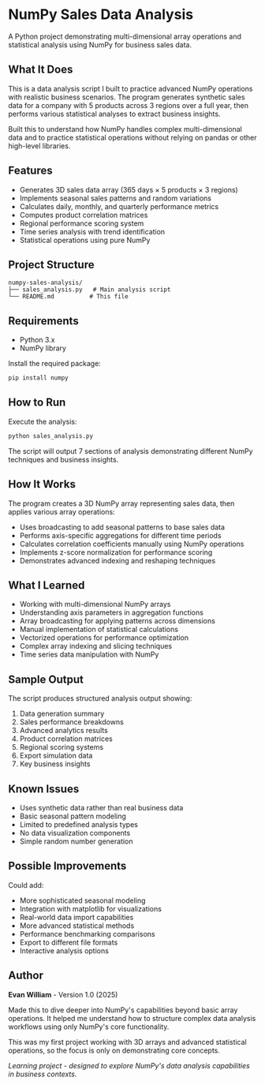 # NumPy Sales Data Analysis

A Python project demonstrating multi-dimensional array operations and statistical analysis using NumPy for business sales data.

## What It Does

This is a data analysis script I built to practice advanced NumPy operations with realistic business scenarios. The program generates synthetic sales data for a company with 5 products across 3 regions over a full year, then performs various statistical analyses to extract business insights.

Built this to understand how NumPy handles complex multi-dimensional data and to practice statistical operations without relying on pandas or other high-level libraries.

## Features

* Generates 3D sales data array (365 days × 5 products × 3 regions)
* Implements seasonal sales patterns and random variations
* Calculates daily, monthly, and quarterly performance metrics
* Computes product correlation matrices
* Regional performance scoring system
* Time series analysis with trend identification
* Statistical operations using pure NumPy

## Project Structure

```
numpy-sales-analysis/
├── sales_analysis.py   # Main analysis script
└── README.md          # This file
```

## Requirements

* Python 3.x
* NumPy library

Install the required package:

```bash
pip install numpy
```

## How to Run

Execute the analysis:

```bash
python sales_analysis.py
```

The script will output 7 sections of analysis demonstrating different NumPy techniques and business insights.

## How It Works

The program creates a 3D NumPy array representing sales data, then applies various array operations:
* Uses broadcasting to add seasonal patterns to base sales data
* Performs axis-specific aggregations for different time periods
* Calculates correlation coefficients manually using NumPy operations
* Implements z-score normalization for performance scoring
* Demonstrates advanced indexing and reshaping techniques

## What I Learned

* Working with multi-dimensional NumPy arrays
* Understanding axis parameters in aggregation functions
* Array broadcasting for applying patterns across dimensions
* Manual implementation of statistical calculations
* Vectorized operations for performance optimization
* Complex array indexing and slicing techniques
* Time series data manipulation with NumPy

## Sample Output

The script produces structured analysis output showing:
1. Data generation summary
2. Sales performance breakdowns
3. Advanced analytics results
4. Product correlation matrices
5. Regional scoring systems
6. Export simulation data
7. Key business insights

## Known Issues

* Uses synthetic data rather than real business data
* Basic seasonal pattern modeling
* Limited to predefined analysis types
* No data visualization components
* Simple random number generation

## Possible Improvements

Could add:
* More sophisticated seasonal modeling
* Integration with matplotlib for visualizations
* Real-world data import capabilities
* More advanced statistical methods
* Performance benchmarking comparisons
* Export to different file formats
* Interactive analysis options

## Author

**Evan William** - Version 1.0 (2025)

Made this to dive deeper into NumPy's capabilities beyond basic array operations. It helped me understand how to structure complex data analysis workflows using only NumPy's core functionality.

This was my first project working with 3D arrays and advanced statistical operations, so the focus is only on demonstrating core concepts.

*Learning project - designed to explore NumPy's data analysis capabilities in business contexts.*

